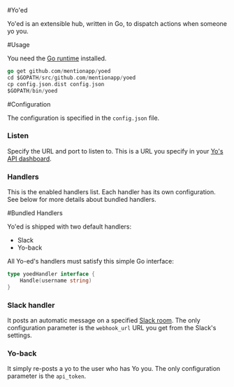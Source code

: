 #Yo'ed

Yo'ed is an extensible hub, written in Go, to dispatch actions when someone yo you.

#Usage

You need the [Go runtime](http://golang.org/doc/install) installed.

```go
go get github.com/mentionapp/yoed
cd $GOPATH/src/github.com/mentionapp/yoed
cp config.json.dist config.json
$GOPATH/bin/yoed
```

#Configuration

The configuration is specified in the `config.json` file.

### Listen

Specify the URL and port to listen to. This is a URL you specify in your [Yo's API dashboard](http://developer.justyo.co/).

### Handlers

This is the enabled handlers list. Each handler has its own configuration. See below for more details about bundled handlers.

#Bundled Handlers

Yo'ed is shipped with two default handlers:

* Slack
* Yo-back

All Yo-ed's handlers must satisfy this simple Go interface:
```go
type yoedHandler interface {
	Handle(username string)
}
```

### Slack handler

It posts an automatic message on a specified [Slack room](slack.com).
The only configuration parameter is the `webhook_url` URL you get from the Slack's settings.

### Yo-back

It simply re-posts a yo to the user who has Yo you. 
The only configuration parameter is the `api_token`.
